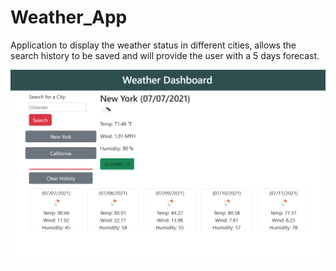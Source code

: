 # Weather_App
Application to display the weather status in different cities, allows the search history to be saved and will provide the user with a 5 days forecast.

![App View](./images/AppView.PNG)